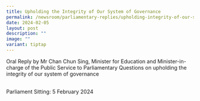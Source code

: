 ```yaml
---
title: Upholding the Integrity of Our System of Governance
permalink: /newsroom/parliamentary-replies/upholding-integrity-of-our-system-of-governance/
date: 2024-02-05
layout: post
description: ""
image: ""
variant: tiptap
---
```

<p>Oral Reply by Mr Chan Chun Sing, Minister for Education and Minister-in-charge
of the Public Service to Parliamentary Questions on upholding the integrity
of our system of governance</p>
<p>
<br>Parliament Sitting: 5 February 2024</p>